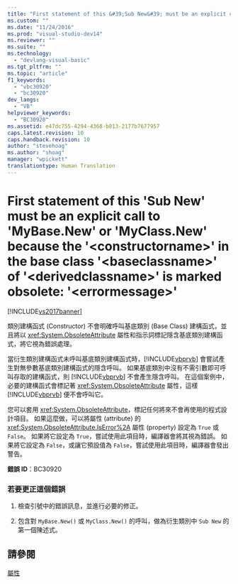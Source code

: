 ```yaml
---
title: "First statement of this &#39;Sub New&#39; must be an explicit call to &#39;MyBase.New&#39; or &#39;MyClass.New&#39; because the &#39;&lt;constructorname&gt;&#39; in the base class &#39;&lt;baseclassname&gt;&#39; of &#39;&lt;derivedclassname&gt;&#39; is marked obsolete: &#39;&lt;errormessage&gt;&#39; | Microsoft Docs"
ms.custom: ""
ms.date: "11/24/2016"
ms.prod: "visual-studio-dev14"
ms.reviewer: ""
ms.suite: ""
ms.technology: 
  - "devlang-visual-basic"
ms.tgt_pltfrm: ""
ms.topic: "article"
f1_keywords: 
  - "vbc30920"
  - "bc30920"
dev_langs: 
  - "VB"
helpviewer_keywords: 
  - "BC30920"
ms.assetid: e47dc755-4294-4368-b813-2177b7677957
caps.latest.revision: 10
caps.handback.revision: 10
author: "stevehoag"
ms.author: "shoag"
manager: "wpickett"
translationtype: Human Translation
---
```

# First statement of this &#39;Sub New&#39; must be an explicit call to &#39;MyBase.New&#39; or &#39;MyClass.New&#39; because the &#39;&lt;constructorname&gt;&#39; in the base class &#39;&lt;baseclassname&gt;&#39; of &#39;&lt;derivedclassname&gt;&#39; is marked obsolete: &#39;&lt;errormessage&gt;&#39;
[!INCLUDE[vs2017banner](../../../csharp/includes/vs2017banner.md)]

類別建構函式 \(Constructor\) 不會明確呼叫基底類別 \(Base Class\) 建構函式，並且將以 <xref:System.ObsoleteAttribute> 屬性和指示詞標記隱含基底類別建構函式，將它視為錯誤處理。  
  
 當衍生類別建構函式未呼叫基底類別建構函式時，[!INCLUDE[vbprvb](../../../csharp/programming-guide/concepts/linq/includes/vbprvb_md.md)] 會嘗試產生對無參數基底類別建構函式的隱含呼叫。  如果基底類別中沒有不需引數即可呼叫存取的建構函式，則 [!INCLUDE[vbprvb](../../../csharp/programming-guide/concepts/linq/includes/vbprvb_md.md)] 不會產生隱含呼叫。  在這個案例中，必要的建構函式會標記著 <xref:System.ObsoleteAttribute> 屬性，這樣 [!INCLUDE[vbprvb](../../../csharp/programming-guide/concepts/linq/includes/vbprvb_md.md)] 便不會呼叫它。  
  
 您可以套用 <xref:System.ObsoleteAttribute>，標記任何將來不會再使用的程式設計項目。  如果這麼做，可以將屬性 \(attribute\) 的 <xref:System.ObsoleteAttribute.IsError%2A> 屬性 \(property\) 設定為 `True` 或 `False`。  如果將它設定為 `True`，嘗試使用此項目時，編譯器會將其視為錯誤。  如果將它設定為 `False`，或讓它預設值為 `False`，嘗試使用此項目時，編譯器會發出警告。  
  
 **錯誤 ID**：BC30920  
  
### 若要更正這個錯誤  
  
1.  檢查引號中的錯誤訊息，並進行必要的修正。  
  
2.  包含對 `MyBase.New()` 或 `MyClass.New()` 的呼叫，做為衍生類別中 `Sub New` 的第一個陳述式。  
  
## 請參閱  
 [屬性](../Topic/Attributes%20\(C%23%20and%20Visual%20Basic\).md)